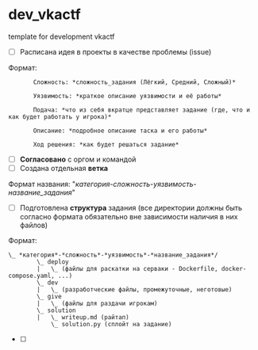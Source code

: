 # dev_vkactf
template for development vkactf

 - [ ] Расписана идея в проекты в качестве проблемы (issue)

Формат:
```
       Сложность: *сложность_задания (Лёгкий, Средний, Сложный)*
       
       Уязвимость: *краткое описание уязвимости и её работы*
       
       Подача: *что из себя вкратце представляет задание (где, что и как будет работать у игрока)*
       
       Описание: *подробное описание таска и его работы*
       
       Ход решения: *как будет решаться задание*
```
 - [ ] **Согласовано** с оргом и командой
 - [ ] Создана отдельная **ветка**

Формат названия: "*категория*-*сложность*-*уязвимость*-*название_задания*"

 - [ ] Подготовлена **структура** задания (все директории должны быть согласно формата обязательно вне зависимости наличия в них файлов)

Формат:
```
\_ *категория*-*сложность*-*уязвимость*-*название_задания*/
        \_ deploy
        |   \_ (файлы для раскатки на серваки - Dockerfile, docker-compose.yaml, ...)
        \_ dev
        |   \_ (разработческие файлы, промежуточные, неготовые)
        \_ give
        |   \_ (файлы для раздачи игрокам)
        \_ solution
        |   \_ writeup.md (райтап)
            \_ solution.py (сплойт на задание)
```
 - [ ] 
